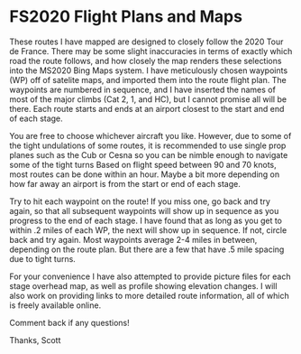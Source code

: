 # FS2020 Flight Plans and Maps

These routes I have mapped are designed to closely follow the 2020 Tour de France. There may be some slight inaccuracies in terms of exactly which road the route follows, and how closely the map renders these selections into the MS2020 Bing Maps system. I have meticulously chosen waypoints (WP) off of satelite maps, and imported them into the route flight plan. The waypoints are numbered in sequence, and I have inserted the names of most of the major climbs (Cat 2, 1, and HC), but I cannot promise all will be there. Each route starts and ends at an airport closest to the start and end of each stage. 

You are free to choose whichever aircraft you like. However, due to some of the tight undulations of some routes, it is recommended to use single prop planes such as the Cub or Cesna so you can be nimble enough to navigate some of the tight turns Based on flight speed between 90 and 70 knots, most routes can be done within an hour. Maybe a bit more depending on how far away an airport is from the start or end of each stage. 

Try to hit each waypoint on the route! If you miss one, go back and try again, so that all subsequent waypoints will show up in sequence as you progress to the end of each stage. I have found that as long as you get to within .2 miles of each WP, the next will show up in sequence. If not, circle back and try again. Most waypoints average 2-4 miles in between, depending on the route plan. But there are a few that have .5 mile spacing due to tight turns. 

For your convenience I have also attempted to provide picture files for each stage overhead map, as well as profile showing elevation changes. I will also work on providing links to more detailed route information, all of which is freely available online. 

Comment back if any questions! 

Thanks,
Scott

